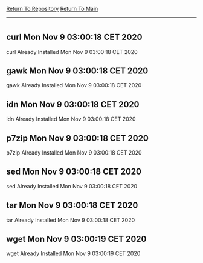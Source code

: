 [Return To Repository](https://github.com/bast69/piholeparser/)
[Return To Main](https://github.com/bast69/piholeparser/blob/master/RecentRunLogs/Mainlog.md)
____________________________________
# 
## curl Mon Nov  9 03:00:18 CET 2020
curl Already Installed Mon Nov  9 03:00:18 CET 2020
## gawk Mon Nov  9 03:00:18 CET 2020
gawk Already Installed Mon Nov  9 03:00:18 CET 2020
## idn Mon Nov  9 03:00:18 CET 2020
idn Already Installed Mon Nov  9 03:00:18 CET 2020
## p7zip Mon Nov  9 03:00:18 CET 2020
p7zip Already Installed Mon Nov  9 03:00:18 CET 2020
## sed Mon Nov  9 03:00:18 CET 2020
sed Already Installed Mon Nov  9 03:00:18 CET 2020
## tar Mon Nov  9 03:00:18 CET 2020
tar Already Installed Mon Nov  9 03:00:18 CET 2020
## wget Mon Nov  9 03:00:19 CET 2020
wget Already Installed Mon Nov  9 03:00:19 CET 2020
